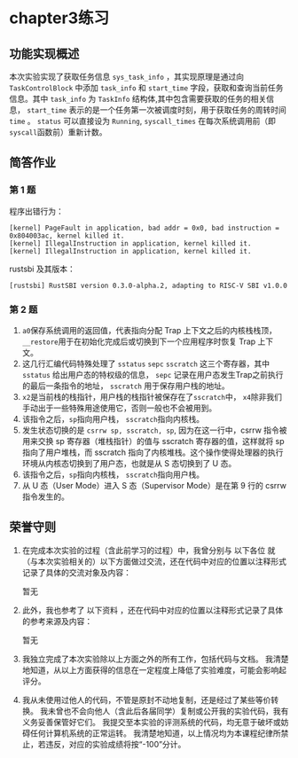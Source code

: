 
# chapter3练习

## 功能实现概述

本次实验实现了获取任务信息 `sys_task_info` ，其实现原理是通过向 `TaskControlBlock` 中添加 `task_info` 和 `start_time` 字段，获取和查询当前任务信息。其中 `task_info` 为 `TaskInfo` 结构体,其中包含需要获取的任务的相关信息， `start_time` 表示的是一个任务第一次被调度时刻，用于获取任务的周转时间 `time` 。 `status` 可以直接设为 `Running`,  `syscall_times` 在每次系统调用前（即`syscall`函数前）重新计数。

## 简答作业

### 第 1 题

程序出错行为：
```
[kernel] PageFault in application, bad addr = 0x0, bad instruction = 0x804003ac, kernel killed it.
[kernel] IllegalInstruction in application, kernel killed it.
[kernel] IllegalInstruction in application, kernel killed it.
```

rustsbi 及其版本：

```
[rustsbi] RustSBI version 0.3.0-alpha.2, adapting to RISC-V SBI v1.0.0
```

### 第 2 题

1. `a0`保存系统调用的返回值，代表指向分配 Trap 上下文之后的内核栈栈顶，`__restore`用于在初始化完成后或切换到下一个应用程序时恢复 Trap 上下文。
2.  这几行汇编代码特殊处理了 `sstatus` `sepc` `sscratch` 这三个寄存器，其中 `sstatus` 给出用户态的特权级的信息， `sepc` 记录在用户态发生Trap之前执行的最后一条指令的地址， `sscratch` 用于保存用户栈的地址。
3.  `x2`是当前栈的栈指针，用户栈的栈指针被保存在了`sscratch`中， `x4`除非我们手动出于一些特殊用途使用它，否则一般也不会被用到。
4.  该指令之后，`sp`指向用户栈， `sscratch`指向内核栈。
5.  发生状态切换的是 `csrrw sp, sscratch, sp`, 因为在这一行中，csrrw 指令被用来交换 sp 寄存器（堆栈指针）的值与 sscratch 寄存器的值，这样就将 sp 指向了用户堆栈，而 sscratch 指向了内核堆栈。这个操作使得处理器的执行环境从内核态切换到了用户态，也就是从 S 态切换到了 U 态。
6.  该指令之后，`sp`指向内核栈， `sscratch`指向用户栈。
7.  从 U 态（User Mode）进入 S 态（Supervisor Mode）是在第 9 行的 csrrw 指令发生的。
   
## 荣誉守则

1. 在完成本次实验的过程（含此前学习的过程）中，我曾分别与 以下各位 就（与本次实验相关的）以下方面做过交流，还在代码中对应的位置以注释形式记录了具体的交流对象及内容：

    暂无

2. 此外，我也参考了 以下资料 ，还在代码中对应的位置以注释形式记录了具体的参考来源及内容：

    暂无

3. 我独立完成了本次实验除以上方面之外的所有工作，包括代码与文档。 我清楚地知道，从以上方面获得的信息在一定程度上降低了实验难度，可能会影响起评分。

4. 我从未使用过他人的代码，不管是原封不动地复制，还是经过了某些等价转换。 我未曾也不会向他人（含此后各届同学）复制或公开我的实验代码，我有义务妥善保管好它们。 我提交至本实验的评测系统的代码，均无意于破坏或妨碍任何计算机系统的正常运转。 我清楚地知道，以上情况均为本课程纪律所禁止，若违反，对应的实验成绩将按“-100”分计。